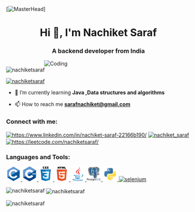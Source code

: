[![MasterHead](https://img.freepik.com/free-vector/programmer-typographic-header-idea-coding-testing-writing-program-using-internet-different-software-website-development-optimization-isolated-vector-illustration_613284-970.jpg?w=1380&t=st=1680214172~exp=1680214772~hmac=ca206ee1062186514fd4e647a2c1030b86fa0024469418323ca74d0f38d1d5c4)]
<h1 align="center">Hi 👋, I'm Nachiket Saraf</h1>
<h3 align="center">A backend developer from India</h3>
<img align="right" alt="Coding" width="400" src="https://media.giphy.com/media/RbDKaczqWovIugyJmW/giphy.gif">


<p align="left"> <img src="https://komarev.com/ghpvc/?username=nachiketsaraf&label=Profile%20views&color=0e75b6&style=flat" alt="nachiketsaraf" /> </p>

<p align="left"> <a href="https://github.com/ryo-ma/github-profile-trophy"><img src="https://github-profile-trophy.vercel.app/?username=nachiketsaraf" alt="nachiketsaraf" /></a> </p>

- 🌱 I’m currently learning **Java ,Data structures and algorithms**

- 📫 How to reach me **sarafnachiket@gmail.com**

<h3 align="left">Connect with me:</h3>
<p align="left">
<a href="https://linkedin.com/in/https://www.linkedin.com/in/nachiket-saraf-22166b190/" target="blank"><img align="center" src="https://raw.githubusercontent.com/rahuldkjain/github-profile-readme-generator/master/src/images/icons/Social/linked-in-alt.svg" alt="https://www.linkedin.com/in/nachiket-saraf-22166b190/" height="30" width="40" /></a>
<a href="https://instagram.com/nachiket_saraf" target="blank"><img align="center" src="https://raw.githubusercontent.com/rahuldkjain/github-profile-readme-generator/master/src/images/icons/Social/instagram.svg" alt="nachiket_saraf" height="30" width="40" /></a>
<a href="https://www.leetcode.com/https://leetcode.com/nachiketsaraf/" target="blank"><img align="center" src="https://raw.githubusercontent.com/rahuldkjain/github-profile-readme-generator/master/src/images/icons/Social/leet-code.svg" alt="https://leetcode.com/nachiketsaraf/" height="30" width="40" /></a>
</p>

<h3 align="left">Languages and Tools:</h3>
<p align="left"> <a href="https://www.cprogramming.com/" target="_blank" rel="noreferrer"> <img src="https://raw.githubusercontent.com/devicons/devicon/master/icons/c/c-original.svg" alt="c" width="40" height="40"/> </a> <a href="https://www.w3schools.com/cpp/" target="_blank" rel="noreferrer"> <img src="https://raw.githubusercontent.com/devicons/devicon/master/icons/cplusplus/cplusplus-original.svg" alt="cplusplus" width="40" height="40"/> </a> <a href="https://www.w3schools.com/css/" target="_blank" rel="noreferrer"> <img src="https://raw.githubusercontent.com/devicons/devicon/master/icons/css3/css3-original-wordmark.svg" alt="css3" width="40" height="40"/> </a> <a href="https://www.w3.org/html/" target="_blank" rel="noreferrer"> <img src="https://raw.githubusercontent.com/devicons/devicon/master/icons/html5/html5-original-wordmark.svg" alt="html5" width="40" height="40"/> </a> <a href="https://www.java.com" target="_blank" rel="noreferrer"> <img src="https://raw.githubusercontent.com/devicons/devicon/master/icons/java/java-original.svg" alt="java" width="40" height="40"/> </a> <a href="https://www.postgresql.org" target="_blank" rel="noreferrer"> <img src="https://raw.githubusercontent.com/devicons/devicon/master/icons/postgresql/postgresql-original-wordmark.svg" alt="postgresql" width="40" height="40"/> </a> <a href="https://www.python.org" target="_blank" rel="noreferrer"> <img src="https://raw.githubusercontent.com/devicons/devicon/master/icons/python/python-original.svg" alt="python" width="40" height="40"/> </a> <a href="https://www.selenium.dev" target="_blank" rel="noreferrer"> <img src="https://raw.githubusercontent.com/detain/svg-logos/780f25886640cef088af994181646db2f6b1a3f8/svg/selenium-logo.svg" alt="selenium" width="40" height="40"/> </a> </p>

<p><img align="left" src="https://github-readme-stats.vercel.app/api/top-langs?username=nachiketsaraf&show_icons=true&locale=en&layout=compact" alt="nachiketsaraf" /></p>

<p>&nbsp;<img align="center" src="https://github-readme-stats.vercel.app/api?username=nachiketsaraf&show_icons=true&locale=en" alt="nachiketsaraf" /></p>

<p><img align="center" src="https://github-readme-streak-stats.herokuapp.com/?user=nachiketsaraf&" alt="nachiketsaraf" /></p>
